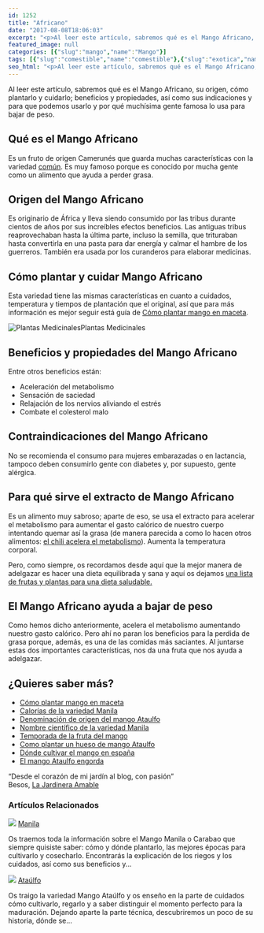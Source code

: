 ```yaml
---
id: 1252
title: "Africano"
date: "2017-08-08T18:06:03"
excerpt: "<p>Al leer este artículo, sabremos qué es el Mango Africano, su origen, cómo plantarlo y cuidarlo; beneficios y propiedades, así como sus indicaciones y para que podemos usarlo y por qué muchísima gente famosa lo usa para bajar de peso. Qué es el Mango Africano Es un fruto de origen Camerunés que guarda muchas características&hellip; <a class=\"more-link\" href=\"https://plantasyflores.online/mango/manila/\">Seguir leyendo <span class=\"screen-reader-text\">Manila</span> <span class=\"meta-nav\" aria-hidden=\"true\">&rarr;</span></a></p>\n"
featured_image: null
categories: [{"slug":"mango","name":"Mango"}]
tags: [{"slug":"comestible","name":"comestible"},{"slug":"exotica","name":"exotica"},{"slug":"fruta","name":"fruta"},{"slug":"naranja","name":"naranja"},{"slug":"tropical","name":"tropical"}]
seo_html: "<p>Al leer este artículo, sabremos qué es el Mango Africano, su origen, cómo plantarlo y cuidarlo; beneficios y propiedades, así como sus indicaciones y para que podemos usarlo y por qué muchísima gente famosa lo usa para bajar de peso.</p> <h2>Qué es el Mango Africano</h2> <p>Es un fruto de origen Camerunés que guarda muchas características con la variedad <a href=\"/mango#Cuando_plantar_Mango\">común</a>. Es muy famoso porque es conocido por mucha gente como un alimento que ayuda a perder grasa.</p> <h2>Origen del Mango Africano</h2> <p>Es originario de África y lleva siendo consumido por las tribus durante cientos de años por sus increíbles efectos beneficios. Las antiguas tribus reaprovechaban hasta la última parte, incluso la semilla, que trituraban hasta convertirla en una pasta para dar energía y calmar el hambre de los guerreros. También era usada por los curanderos para elaborar medicinas.</p> <h2>Cómo plantar y cuidar Mango Africano</h2> <p>Esta variedad tiene las mismas características en cuanto a cuidados, temperatura y tiempos de plantación que el original, así que para más información es mejor seguir está guía de <a href=\"/mango#Cuando_plantar_Mango\">Cómo plantar mango en maceta</a>.</p> <img src=\"https://plantasyflores.online/wp-content/uploads/2017/07/herbal-tea-1410565-325x202.jpg\" alt=\"Plantas Medicinales\" />Plantas Medicinales <h2>Beneficios y propiedades del Mango Africano</h2> <p>Entre otros beneficios están:</p> <ul> <li>Aceleración del metabolismo</li> <li>Sensación de saciedad</li> <li>Relajación de los nervios aliviando el estrés</li> <li>Combate el colesterol malo</li> </ul> <h2>Contraindicaciones del Mango Africano</h2> <p>No se recomienda el consumo para mujeres embarazadas o en lactancia, tampoco deben consumirlo gente con diabetes y, por supuesto, gente alérgica.</p> <h2>Para qué sirve el extracto de Mango Africano</h2> <p>Es un alimento muy sabroso; aparte de eso, se usa el extracto para acelerar el metabolismo para aumentar el gasto calórico de nuestro cuerpo intentando quemar así la grasa (de manera parecida a como lo hacen otros alimentos: <a href=\"/chili#Por_que_pica_el_Chili\">el chili acelera el metabolismo</a>). Aumenta la temperatura corporal.</p> <p>Pero, como siempre, os recordamos desde aquí que la mejor manera de adelgazar es hacer una dieta equilibrada y sana y aquí os dejamos <a href=\"/plantas-comestibles/\">una lista de frutas y plantas para una dieta saludable.</a></p> <h2>El Mango Africano ayuda a bajar de peso</h2> <p>Como hemos dicho anteriormente, acelera el metabolismo aumentando nuestro gasto calórico. Pero ahí no paran los beneficios para la perdida de grasa porque, además, es una de las comidas más saciantes. Al juntarse estas dos importantes características, nos da una fruta que nos ayuda a adelgazar.</p> <h2>¿Quieres saber más?</h2> <ul> <li><a href=\"/mango#Como_cultivar_Mango\">Cómo plantar mango en maceta</a></li> <li><a href=\"/mango/manila#Valor_nutricional_del_Mango_Manila\">Calorías de la variedad Manila</a></li> <li><a href=\"/mango/ataulfo#Denominacion_de_Origen_del_Mango_Ataulfo\">Denominación de origen del mango Ataulfo</a></li> <li><a href=\"/mango/manila#Que_es_el_Mango_Manila\">Nombre científico de la variedad Manila</a></li> <li><a href=\"/mango#Cuando_plantar_Mango\">Temporada de la fruta del mango</a></li> <li><a href=\"/mango/ataulfo#Cuando_cultivar_Mango_Ataulfo\">Como plantar un hueso de mango Ataulfo</a></li> <li><a href=\"/mango#Donde_plantar_Mango\">Dónde cultivar el mango en españa</a></li> <li><a href=\"/mango/ataulfo#Valor_Nutritivo_del_Mango_Ataulfo\">El mango Ataulfo engorda</a></li> </ul> <p>“Desde el corazón de mi jardín al blog, con pasión”<br /> Besos, <a href=\"/contacto/\">La Jardinera Amable</a></p> <h3> Artículos Relacionados </h3> <img src=\"https://plantasyflores.online/wp-content/uploads/2017/08/mango-361887_1920.jpg\" /> <a href=\"/mango/manila/\"> Manila </a> <p>Os traemos toda la información sobre el Mango Manila o Carabao que siempre quisiste saber: cómo y dónde plantarlo, las mejores épocas para cultivarlo y cosecharlo. Encontrarás la explicación de los riegos y los cuidados, así como sus beneficios y...</p> <img src=\"https://plantasyflores.online/wp-content/uploads/2017/08/fruit-316675_1280.jpg\" /> <a href=\"/mango/ataulfo/\"> Ataúlfo </a> <p>Os traigo la variedad Mango Ataúlfo y os enseño en la parte de cuidados cómo cultivarlo, regarlo y a saber distinguir el momento perfecto para la maduración. Dejando aparte la parte técnica, descubriremos un poco de su historia, dónde se...</p>"
---
```


<p>Al leer este artículo, sabremos qué es el Mango Africano, su origen, cómo plantarlo y cuidarlo; beneficios y propiedades, así como sus indicaciones y para que podemos usarlo y por qué muchísima gente famosa lo usa para bajar de peso.</p> <h2>Qué es el Mango Africano</h2> <p>Es un fruto de origen Camerunés que guarda muchas características con la variedad <a href="/mango#Cuando_plantar_Mango">común</a>. Es muy famoso porque es conocido por mucha gente como un alimento que ayuda a perder grasa.</p> <h2>Origen del Mango Africano</h2> <p>Es originario de África y lleva siendo consumido por las tribus durante cientos de años por sus increíbles efectos beneficios. Las antiguas tribus reaprovechaban hasta la última parte, incluso la semilla, que trituraban hasta convertirla en una pasta para dar energía y calmar el hambre de los guerreros. También era usada por los curanderos para elaborar medicinas.</p> <h2>Cómo plantar y cuidar Mango Africano</h2> <p>Esta variedad tiene las mismas características en cuanto a cuidados, temperatura y tiempos de plantación que el original, así que para más información es mejor seguir está guía de <a href="/mango#Cuando_plantar_Mango">Cómo plantar mango en maceta</a>.</p> <img src="https://plantasyflores.online/wp-content/uploads/2017/07/herbal-tea-1410565-325x202.jpg" alt="Plantas Medicinales" />Plantas Medicinales <h2>Beneficios y propiedades del Mango Africano</h2> <p>Entre otros beneficios están:</p> <ul> <li>Aceleración del metabolismo</li> <li>Sensación de saciedad</li> <li>Relajación de los nervios aliviando el estrés</li> <li>Combate el colesterol malo</li> </ul> <h2>Contraindicaciones del Mango Africano</h2> <p>No se recomienda el consumo para mujeres embarazadas o en lactancia, tampoco deben consumirlo gente con diabetes y, por supuesto, gente alérgica.</p> <h2>Para qué sirve el extracto de Mango Africano</h2> <p>Es un alimento muy sabroso; aparte de eso, se usa el extracto para acelerar el metabolismo para aumentar el gasto calórico de nuestro cuerpo intentando quemar así la grasa (de manera parecida a como lo hacen otros alimentos: <a href="/chili#Por_que_pica_el_Chili">el chili acelera el metabolismo</a>). Aumenta la temperatura corporal.</p> <p>Pero, como siempre, os recordamos desde aquí que la mejor manera de adelgazar es hacer una dieta equilibrada y sana y aquí os dejamos <a href="/plantas-comestibles/">una lista de frutas y plantas para una dieta saludable.</a></p> <h2>El Mango Africano ayuda a bajar de peso</h2> <p>Como hemos dicho anteriormente, acelera el metabolismo aumentando nuestro gasto calórico. Pero ahí no paran los beneficios para la perdida de grasa porque, además, es una de las comidas más saciantes. Al juntarse estas dos importantes características, nos da una fruta que nos ayuda a adelgazar.</p> <h2>¿Quieres saber más?</h2> <ul> <li><a href="/mango#Como_cultivar_Mango">Cómo plantar mango en maceta</a></li> <li><a href="/mango/manila#Valor_nutricional_del_Mango_Manila">Calorías de la variedad Manila</a></li> <li><a href="/mango/ataulfo#Denominacion_de_Origen_del_Mango_Ataulfo">Denominación de origen del mango Ataulfo</a></li> <li><a href="/mango/manila#Que_es_el_Mango_Manila">Nombre científico de la variedad Manila</a></li> <li><a href="/mango#Cuando_plantar_Mango">Temporada de la fruta del mango</a></li> <li><a href="/mango/ataulfo#Cuando_cultivar_Mango_Ataulfo">Como plantar un hueso de mango Ataulfo</a></li> <li><a href="/mango#Donde_plantar_Mango">Dónde cultivar el mango en españa</a></li> <li><a href="/mango/ataulfo#Valor_Nutritivo_del_Mango_Ataulfo">El mango Ataulfo engorda</a></li> </ul> <p>“Desde el corazón de mi jardín al blog, con pasión”<br /> Besos, <a href="/contacto/">La Jardinera Amable</a></p> <h3> Artículos Relacionados </h3> <img src="https://plantasyflores.online/wp-content/uploads/2017/08/mango-361887_1920.jpg" /> <a href="/mango/manila/"> Manila </a> <p>Os traemos toda la información sobre el Mango Manila o Carabao que siempre quisiste saber: cómo y dónde plantarlo, las mejores épocas para cultivarlo y cosecharlo. Encontrarás la explicación de los riegos y los cuidados, así como sus beneficios y...</p> <img src="https://plantasyflores.online/wp-content/uploads/2017/08/fruit-316675_1280.jpg" /> <a href="/mango/ataulfo/"> Ataúlfo </a> <p>Os traigo la variedad Mango Ataúlfo y os enseño en la parte de cuidados cómo cultivarlo, regarlo y a saber distinguir el momento perfecto para la maduración. Dejando aparte la parte técnica, descubriremos un poco de su historia, dónde se...</p>
